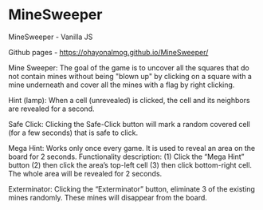 # MineSweeper
MineSweeper - Vanilla JS

Github pages - https://ohayonalmog.github.io/MineSweeper/

Mine Sweeper:
The goal of the game is to uncover all the squares that do not contain mines without being "blown up" by clicking on a square with a mine underneath and cover all the mines with a flag by right clicking.

Hint (lamp):
When a cell (unrevealed) is clicked, the cell and its neighbors are revealed for a second.

Safe Click:
Clicking the Safe-Click button will mark a random covered cell (for a few seconds) that is safe to click.

Mega Hint:
Works only once every game. 
It is used to reveal an area on the board for 2 seconds. 
Functionality description: 
(1) Click the “Mega Hint” button 
(2) then click the area’s top-left cell 
(3) then click bottom-right cell. The whole area will be revealed for 2 seconds.

Exterminator:
Clicking the “Exterminator” button, eliminate 3 of the existing mines randomly. 
These mines will disappear from the board.
